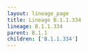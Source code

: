 ```yaml
---
layout: lineage_page
title: Lineage B.1.1.334
lineage: B.1.1.334
parent: B.1.1
children: ['B.1.1.334']
---
```

